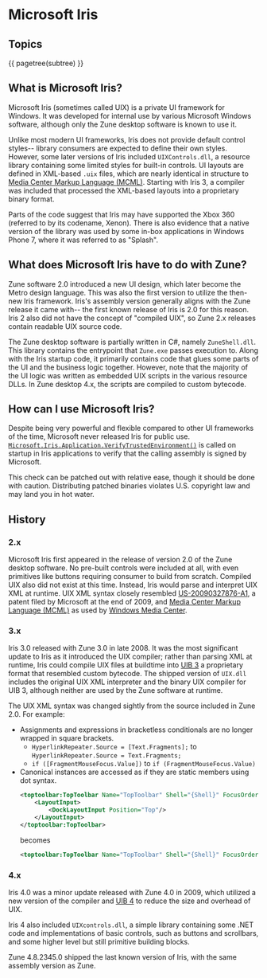 # Microsoft Iris

## Topics
{{ pagetree(subtree) }}

## What is Microsoft Iris?
Microsoft Iris (sometimes called UIX) is a private UI framework for Windows. It was developed for internal use by various Microsoft Windows software, although only the Zune desktop software is known to use it.

Unlike most modern UI frameworks, Iris does not provide default control styles-- library consumers are expected to define their own styles. However, some later versions of Iris included `UIXControls.dll`, a resource library containing some limited styles for built-in controls. UI layouts are defined in XML-based `.uix` files, which are nearly identical in structure to [Media Center Markup Language (MCML)](https://docs.microsoft.com/en-us/previous-versions/windows/desktop/windows-media-center-sdk/bb189388(v=msdn.10)). Starting with Iris 3, a compiler was included that processed the XML-based layouts into a proprietary binary format.

Parts of the code suggest that Iris may have supported the Xbox 360 (referred to by its codename, Xenon). There is also evidence that a native version of the library was used by some in-box applications in Windows Phone 7, where it was referred to as "Splash".

## What does Microsoft Iris have to do with Zune?
Zune software 2.0 introduced a new UI design, which later become the Metro design language. This was also the first version to utilize the then-new Iris framework. Iris's assembly version generally aligns with the Zune release it came with-- the first known release of Iris is 2.0 for this reason. Iris 2 also did not have the concept of "compiled UIX", so Zune 2.x releases contain readable UIX source code.

The Zune desktop software is partially written in C#, namely `ZuneShell.dll`. This library contains the entrypoint that `Zune.exe` passes execution to. Along with the Iris startup code, it primarily contains code that glues some parts of the UI and the business logic together. However, note that the majority of the UI logic was written as embedded UIX scripts in the various resource DLLs. In Zune desktop 4.x, the scripts are compiled to custom bytecode.

## How can I use Microsoft Iris?
Despite being very powerful and flexible compared to other UI frameworks of the time, Microsoft never released Iris for public use. [`Microsoft.Iris.Application.VerifyTrustedEnvironment()`](https://github.com/ZuneDev/MicrosoftIris/blob/ab33f58c69275df5cb31b557887b8853925371c9/UIX/Microsoft/Iris/Application.cs#L488-L510) is called on startup in Iris applications to verify that the calling assembly is signed by Microsoft.

This check can be patched out with relative ease, though it should be done with caution. Distributing patched binaries violates U.S. copyright law and may land you in hot water.

## History
### 2.x
Microsoft Iris first appeared in the release of version 2.0 of the Zune desktop software. No pre-built controls were included at all, with even primitives like buttons requiring consumer to build from scratch. Compiled UIX also did not exist at this time. Instead, Iris would parse and interpret UIX XML at runtime. UIX XML syntax closely resembled [US-20090327876-A1](./US-20090327876-A1.pdf), a patent filed by Microsoft at the end of 2009, and [Media Center Markup Language (MCML)](https://docs.microsoft.com/en-us/previous-versions/windows/desktop/windows-media-center-sdk/bb189388(v=msdn.10)) as used by [Windows Media Center](https://en.wikipedia.org/wiki/Windows_Media_Center).

### 3.x
Iris 3.0 released with Zune 3.0 in late 2008. It was the most significant update to Iris as it introduced the UIX compiler; rather than parsing XML at runtime, Iris could compile UIX files at buildtime into [UIB 3](./compiled-uix-3.md) a proprietary format that resembled custom bytecode. The shipped version of `UIX.dll` includes the original UIX XML interpreter and the binary UIX compiler for UIB 3, although neither are used by the Zune software at runtime.

The UIX XML syntax was changed sightly from the source included in Zune 2.0. For example:

- Assignments and expressions in bracketless conditionals are no longer wrapped in square brackets. 
    - `HyperlinkRepeater.Source = [Text.Fragments];` to `HyperlinkRepeater.Source = Text.Fragments;`
    - `if ([FragmentMouseFocus.Value])` to `if (FragmentMouseFocus.Value)`
- Canonical instances are accessed as if they are static members using dot syntax.
    ```xml
    <toptoolbar:TopToolbar Name="TopToolbar" Shell="{Shell}" FocusOrder="1">
        <LayoutInput>
            <DockLayoutInput Position="Top"/>
        </LayoutInput>
    </toptoolbar:TopToolbar>
    ```
    becomes
    ```xml
    <toptoolbar:TopToolbar Name="TopToolbar" Shell="{Shell}" FocusOrder="1" LayoutInput="{DockLayoutInput.Top}"/>
    ```

### 4.x
Iris 4.0 was a minor update released with Zune 4.0 in 2009, which utilized a new version of the compiler and [UIB 4](./compiled-uix.md) to reduce the size and overhead of UIX.

Iris 4 also included `UIXcontrols.dll`, a simple library containing some .NET code and implementations of basic controls, such as buttons and scrollbars, and some higher level but still primitive building blocks.

Zune 4.8.2345.0 shipped the last known version of Iris, with the same assembly version as Zune.